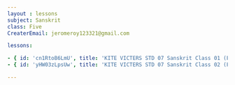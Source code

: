 ```yaml
--- 
layout : lessons 
subject: Sanskrit
class: Five
CreaterEmail: jeromeroy123321@gmail.com

lessons: 

- { id: 'cn1RtoB6LmU', title: 'KITE VICTERS STD 07 Sanskrit Class 01 (First Bell-ഫസ്റ്റ് ബെല്‍)' }
- { id: 'yHW03zLpsUw', title: 'KITE VICTERS STD 07 Sanskrit Class 02 (First Bell-ഫസ്റ്റ് ബെല്‍)' }

---
```

